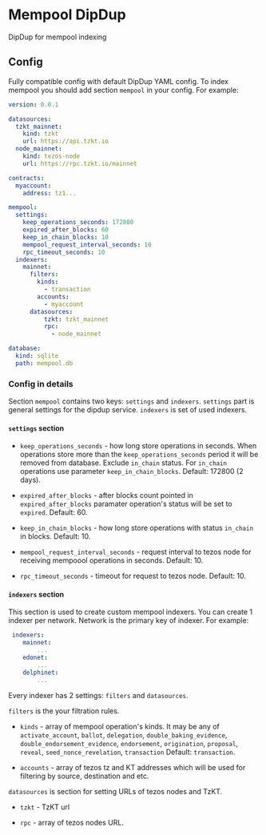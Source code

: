 # Mempool DipDup
DipDup for mempool indexing

## Config

Fully compatible config with default DipDup YAML config. To index mempool you should add section `mempool` in your config. For example:

``` yaml
version: 0.0.1

datasources:
  tzkt_mainnet:
    kind: tzkt
    url: https://api.tzkt.io
  node_mainnet:
    kind: tezos-node
    url: https://rpc.tzkt.io/mainnet

contracts:
  myaccount:
    address: tz1...

mempool:
  settings:
    keep_operations_seconds: 172800
    expired_after_blocks: 60
    keep_in_chain_blocks: 10
    mempool_request_interval_seconds: 10
    rpc_timeout_seconds: 10
  indexers:
    mainnet:
      filters:
        kinds:
          - transaction
        accounts:
          - myaccount
      datasources:
          tzkt: tzkt_mainnet
          rpc: 
            - node_mainnet

database:
  kind: sqlite
  path: mempool.db
```

### Config in details

Section `mempool` contains two keys: `settings` and `indexers`. `settings` part is general settings for the dipdup service. `indexers` is set of used indexers.

#### `settings` section

* `keep_operations_seconds` - how long store operations in seconds. When operations store more than the `keep_operations_seconds` period it will be removed from database. Exclude `in_chain` status. For `in_chain` operations use parameter `keep_in_chain_blocks`. Default: 172800 (2 days).


* `expired_after_blocks` - after blocks count pointed in `expired_after_blocks` paramater operation's status will be set to `expired`. Default: 60.

* `keep_in_chain_blocks` - how long store operations with status `in_chain` in blocks. Default: 10.

* `mempool_request_interval_seconds` - request interval to tezos node for receiving mempoool operations in seconds. Default: 10.

* `rpc_timeout_seconds` - timeout for request to tezos node. Default: 10.

#### `indexers` section

This section is used to create custom mempool indexers. You can create 1 indexer per network. Network is the primary key of indexer. For example:

```yaml
 indexers:
    mainnet:
        ...
    edonet:
        ...
    delphinet:
        ...
```

Every indexer has 2 settings: `filters` and `datasources`.

`filters` is the your filtration rules.

* `kinds` - array of mempool operation's kinds. 
It may be any of `activate_account`, `ballot`, `delegation`,  `double_baking_evidence`,  `double_endorsement_evidence`, `endorsement`, `origination`, `proposal`, `reveal`, `seed_nonce_revelation`, `transaction`
Default: `transaction`.

* `accounts` - array of tezos tz and KT addresses which will be used for filtering by source, destination and etc.

`datasources` is section for setting URLs of tezos nodes and TzKT.

* `tzkt` - TzKT url

* `rpc` - array of tezos nodes URL.
